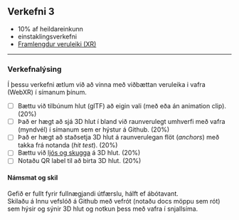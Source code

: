 ## Verkefni 3 

- 10% af heildareinkunn
- einstaklingsverkefni 
- [Framlengdur veruleiki (XR)](https://github.com/GunnarThorunnarson/FORR3FV05EU/wiki/Framlengdur-veruleiki-(XR))
  
---

### Verkefnalýsing

Í þessu verkefni ætlum við að vinna með viðbættan veruleika i vafra (WebXR) í símanum þínum. 

- [ ] Bættu við tilbúnum hlut (glTF) að eigin vali (með eða án animation clip). (20%)
- [ ] Það er hægt að sjá 3D hlut í bland við raunverulegt umhverfi með vafra (myndvél) í símanum sem er hýstur á Github. (20%)
- [ ] Það er hægt að staðsetja 3D hlut á raunverulegan flöt (_anchors_) með takka frá notanda (_hit test_). (20%)
- [ ] Bættu við [ljós og skugga](https://www.youtube.com/watch?v=3KAP13i-yOE&ab_channel=WebXRAcademy) á 3D hlut. (20%)
- [ ] Notaðu QR label til að birta 3D hlut. (20%)

<!-- 1. Breyttu 3D hlut úr verkefni 3 i [gltf](https://www.threekit.com/blog/gltf-everything-you-need-to-know) sniðmát. -->


#### Námsmat og skil
Gefið er fullt fyrir fullnægjandi útfærslu, hálft ef ábótavant.<br>
Skilaðu á Innu vefslóð á Github með vefrót (notaðu docs möppu sem rót) sem hýsir og sýnir 3D hlut og notkun þess með vafra í snjallsíma.
